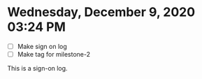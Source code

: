 # Wednesday, December  9, 2020 03:24 PM
- [ ] Make sign on log
- [ ] Make tag for milestone-2

This is a sign-on log.

